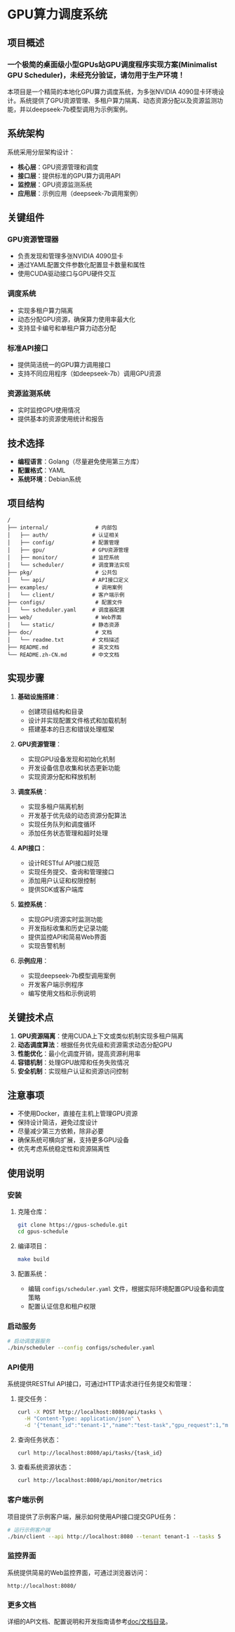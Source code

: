 # GPU算力调度系统

## 项目概述

### 一个极简的桌面级小型GPUs站GPU调度程序实现方案(Minimalist GPU Scheduler)，未经充分验证，请勿用于生产环境！

本项目是一个精简的本地化GPU算力调度系统，为多张NVIDIA 4090显卡环境设计。系统提供了GPU资源管理、多租户算力隔离、动态资源分配以及资源监测功能，并以deepseek-7b模型调用为示例案例。

## 系统架构

系统采用分层架构设计：

- **核心层**：GPU资源管理和调度
- **接口层**：提供标准的GPU算力调用API
- **监控层**：GPU资源监测系统
- **应用层**：示例应用（deepseek-7b调用案例）

## 关键组件

### GPU资源管理器
- 负责发现和管理多张NVIDIA 4090显卡
- 通过YAML配置文件参数化配置显卡数量和属性
- 使用CUDA驱动接口与GPU硬件交互

### 调度系统
- 实现多租户算力隔离
- 动态分配GPU资源，确保算力使用率最大化
- 支持显卡编号和单租户算力动态分配

### 标准API接口
- 提供简洁统一的GPU算力调用接口
- 支持不同应用程序（如deepseek-7b）调用GPU资源

### 资源监测系统
- 实时监控GPU使用情况
- 提供基本的资源使用统计和报告

## 技术选择

- **编程语言**：Golang（尽量避免使用第三方库）
- **配置格式**：YAML
- **系统环境**：Debian系统

## 项目结构

```
/
├── internal/               # 内部包
│   ├── auth/              # 认证相关
│   ├── config/            # 配置管理
│   ├── gpu/               # GPU资源管理
│   ├── monitor/           # 监控系统
│   └── scheduler/         # 调度算法实现
├── pkg/                    # 公共包
│   └── api/               # API接口定义
├── examples/               # 调用案例
│   └── client/            # 客户端示例
├── configs/                # 配置文件
│   └── scheduler.yaml     # 调度器配置
├── web/                    # Web界面
│   └── static/            # 静态资源
├── doc/                    # 文档
│   └── readme.txt         # 文档描述
├── README.md              # 英文文档
└── README.zh-CN.md        # 中文文档
```

## 实现步骤

1. **基础设施搭建**：
   - 创建项目结构和目录
   - 设计并实现配置文件格式和加载机制
   - 搭建基本的日志和错误处理框架

2. **GPU资源管理**：
   - 实现GPU设备发现和初始化机制
   - 开发设备信息收集和状态更新功能
   - 实现资源分配和释放机制

3. **调度系统**：
   - 实现多租户隔离机制
   - 开发基于优先级的动态资源分配算法
   - 实现任务队列和调度循环
   - 添加任务状态管理和超时处理

4. **API接口**：
   - 设计RESTful API接口规范
   - 实现任务提交、查询和管理接口
   - 添加用户认证和权限控制
   - 提供SDK或客户端库

5. **监控系统**：
   - 实现GPU资源实时监测功能
   - 开发指标收集和历史记录功能
   - 提供监控API和简易Web界面
   - 实现告警机制

6. **示例应用**：
   - 实现deepseek-7b模型调用案例
   - 开发客户端示例程序
   - 编写使用文档和示例说明

## 关键技术点

1. **GPU资源隔离**：使用CUDA上下文或类似机制实现多租户隔离
2. **动态调度算法**：根据任务优先级和资源需求动态分配GPU
3. **性能优化**：最小化调度开销，提高资源利用率
4. **容错机制**：处理GPU故障和任务失败情况
5. **安全机制**：实现租户认证和资源访问控制

## 注意事项

- 不使用Docker，直接在主机上管理GPU资源
- 保持设计简洁，避免过度设计
- 尽量减少第三方依赖，除非必要
- 确保系统可横向扩展，支持更多GPU设备
- 优先考虑系统稳定性和资源隔离性

## 使用说明

### 安装

1. 克隆仓库：
   ```bash
   git clone https://gpus-schedule.git
   cd gpus-schedule
   ```

2. 编译项目：
   ```bash
   make build
   ```

3. 配置系统：
   - 编辑 `configs/scheduler.yaml` 文件，根据实际环境配置GPU设备和调度策略
   - 配置认证信息和租户权限

### 启动服务

```bash
# 启动调度器服务
./bin/scheduler --config configs/scheduler.yaml
```

### API使用

系统提供RESTful API接口，可通过HTTP请求进行任务提交和管理：

1. 提交任务：
   ```bash
   curl -X POST http://localhost:8080/api/tasks \
     -H "Content-Type: application/json" \
     -d '{"tenant_id":"tenant-1","name":"test-task","gpu_request":1,"memory_mb":4096,"priority":50}'
   ```

2. 查询任务状态：
   ```bash
   curl http://localhost:8080/api/tasks/{task_id}
   ```

3. 查看系统资源状态：
   ```bash
   curl http://localhost:8080/api/monitor/metrics
   ```

### 客户端示例

项目提供了示例客户端，展示如何使用API接口提交GPU任务：

```bash
# 运行示例客户端
./bin/client --api http://localhost:8080 --tenant tenant-1 --tasks 5
```

### 监控界面

系统提供简易的Web监控界面，可通过浏览器访问：

```
http://localhost:8080/
```

### 更多文档

详细的API文档、配置说明和开发指南请参考[doc/文档目录](./doc/)。